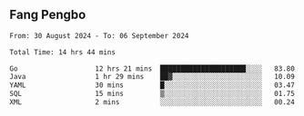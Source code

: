 ## Fang Pengbo

<!--START_SECTION:waka-->

```txt
From: 30 August 2024 - To: 06 September 2024

Total Time: 14 hrs 44 mins

Go                   12 hrs 21 mins  █████████████████████░░░░   83.80 %
Java                 1 hr 29 mins    ██▓░░░░░░░░░░░░░░░░░░░░░░   10.09 %
YAML                 30 mins         █░░░░░░░░░░░░░░░░░░░░░░░░   03.47 %
SQL                  15 mins         ▒░░░░░░░░░░░░░░░░░░░░░░░░   01.75 %
XML                  2 mins          ░░░░░░░░░░░░░░░░░░░░░░░░░   00.24 %
```

<!--END_SECTION:waka-->